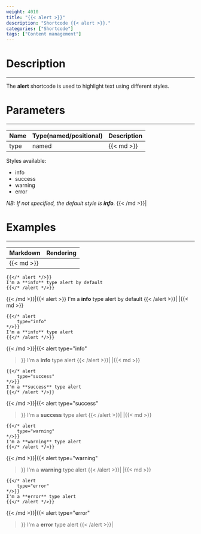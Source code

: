 ```yaml
---
weight: 4010
title: "{{< alert >}}"
description: "Shortcode {{< alert >}}."
categories: ["Shortcode"]
tags: ["Content management"]
---
```


# Description
---

The **alert** shortcode is used to highlight text using different styles.

# Parameters
---

| Name | Type(named/positional) | Description |
| ---- | ---------------------- | ----------- |
| type| named |{{< md >}}
Styles available:
* info
* success
* warning
* error

*NB: If not specified, the default style is **info**.*
{{< /md >}}|

# Examples
---

| Markdown | Rendering |
| -------- | --------- |
|{{< md >}}
```
{{</* alert */>}}
I'm a **info** type alert by default
{{</* /alert */>}}
```
{{< /md >}}|{{< alert >}}
I'm a **info** type alert by default
{{< /alert >}}|
|{{< md >}}
```
{{</* alert
    type="info"
*/>}}
I'm a **info** type alert
{{</* /alert */>}}
```
{{< /md >}}|{{< alert
    type="info"
>}}
I'm a **info** type alert
{{< /alert >}}|
|{{< md >}}
```
{{</* alert
    type="success"
*/>}}
I'm a **success** type alert
{{</* /alert */>}}
```
{{< /md >}}|{{< alert
    type="success"
>}}
I'm a **success** type alert
{{< /alert >}}|
|{{< md >}}
```
{{</* alert
    type="warning"
*/>}}
I'm a **warning** type alert
{{</* /alert */>}}
```
{{< /md >}}|{{< alert
    type="warning"
>}}
I'm a **warning** type alert
{{< /alert >}}|
|{{< md >}}
```
{{</* alert
    type="error"
*/>}}
I'm a **error** type alert
{{</* /alert */>}}
```
{{< /md >}}|{{< alert
    type="error"
>}}
I'm a **error** type alert
{{< /alert >}}|
